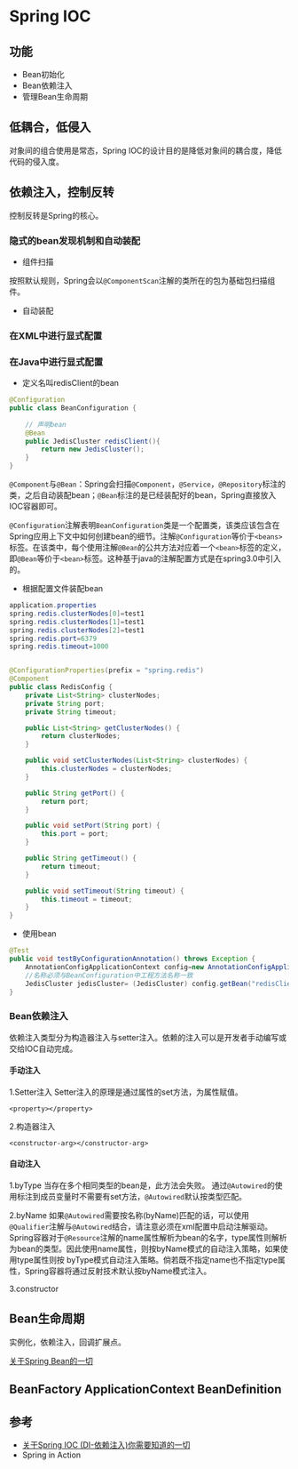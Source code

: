 # Spring IOC

## 功能
- Bean初始化
- Bean依赖注入
- 管理Bean生命周期

## 低耦合，低侵入
对象间的组合使用是常态，Spring IOC的设计目的是降低对象间的耦合度，降低代码的侵入度。

## 依赖注入，控制反转
控制反转是Spring的核心。

### 隐式的bean发现机制和自动装配
- 组件扫描

按照默认规则，Spring会以`@ComponentScan`注解的类所在的包为基础包扫描组件。
- 自动装配

### 在XML中进行显式配置
### 在Java中进行显式配置 
- 定义名叫redisClient的bean
```Java
@Configuration
public class BeanConfiguration {
    
    // 声明bean
    @Bean
    public JedisCluster redisClient(){
        return new JedisCluster();
    }
}
```

`@Component`与`@Bean`：Spring会扫描`@Component`，`@Service`，`@Repository`标注的类，之后自动装配bean；`@Bean`标注的是已经装配好的bean，Spring直接放入IOC容器即可。


`@Configuration`注解表明`BeanConfiguration`类是一个配置类，该类应该包含在Spring应用上下文中如何创建bean的细节。注解`@Configuration`等价于`<beans>`标签。在该类中，每个使用注解`@Bean`的公共方法对应着一个`<bean>`标签的定义，即`@Bean`等价于`<bean>`标签。这种基于java的注解配置方式是在spring3.0中引入的。

- 根据配置文件装配bean
```Java
application.properties
spring.redis.clusterNodes[0]=test1
spring.redis.clusterNodes[1]=test1
spring.redis.clusterNodes[2]=test1
spring.redis.port=6379
spring.redis.timeout=1000


@ConfigurationProperties(prefix = "spring.redis")
@Component
public class RedisConfig {
    private List<String> clusterNodes;
    private String port;
    private String timeout;

    public List<String> getClusterNodes() {
        return clusterNodes;
    }

    public void setClusterNodes(List<String> clusterNodes) {
        this.clusterNodes = clusterNodes;
    }

    public String getPort() {
        return port;
    }

    public void setPort(String port) {
        this.port = port;
    }

    public String getTimeout() {
        return timeout;
    }

    public void setTimeout(String timeout) {
        this.timeout = timeout;
    }
}

```
- 使用bean
```Java
@Test
public void testByConfigurationAnnotation() throws Exception {
    AnnotationConfigApplicationContext config=new AnnotationConfigApplicationContext(BeanConfiguration.class);
    //名称必须与BeanConfiguration中工程方法名称一致
    JedisCluster jedisCluster= (JedisCluster) config.getBean("redisClient");
}
```
### Bean依赖注入
依赖注入类型分为构造器注入与setter注入。依赖的注入可以是开发者手动编写或交给IOC自动完成。

#### 手动注入
1.Setter注入
Setter注入的原理是通过属性的set方法，为属性赋值。

`<property></property>`

2.构造器注入

`<constructor-arg></constructor-arg>`

#### 自动注入
1.byType
当存在多个相同类型的bean是，此方法会失败。
通过`@Autowired`的使用标注到成员变量时不需要有set方法，`@Autowired`默认按类型匹配。

2.byName
如果`@Autowired`需要按名称(byName)匹配的话，可以使用`@Qualifier`注解与`@Autowired`结合，请注意必须在xml配置中启动注解驱动。
Spring容器对于`@Resource`注解的name属性解析为bean的名字，type属性则解析为bean的类型。因此使用name属性，则按byName模式的自动注入策略，如果使用type属性则按 byType模式自动注入策略。倘若既不指定name也不指定type属性，Spring容器将通过反射技术默认按byName模式注入。

3.constructor

## Bean生命周期
实例化，依赖注入，回调扩展点。

[关于Spring Bean的一切](https://github.com/dooonabe/no-class-is-an-island/blob/master/article/Spring/Bean.md)
## BeanFactory ApplicationContext BeanDefinition

## 参考
- [关于Spring IOC (DI-依赖注入)你需要知道的一切](https://blog.csdn.net/javazejian/article/details/54561302)
- Spring in Action